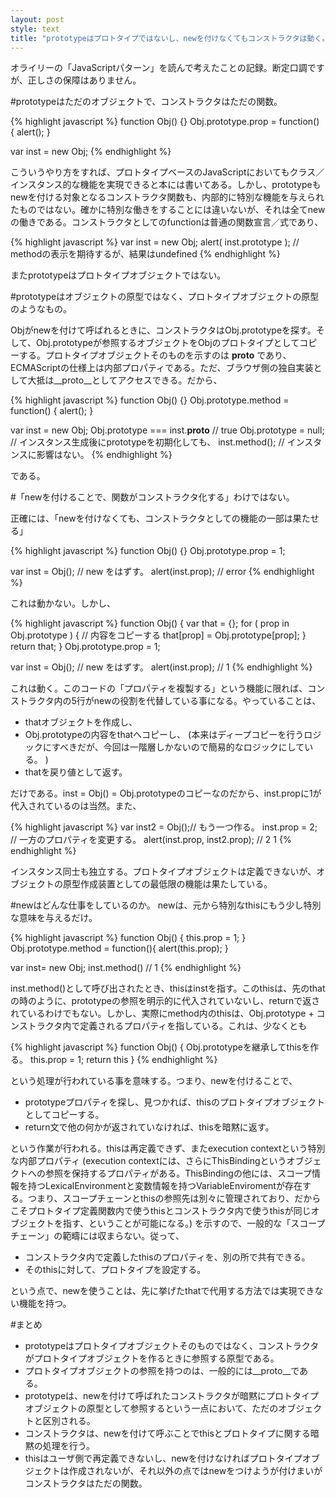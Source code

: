 ```yaml
---
layout: post
style: text
title: "prototypeはプロトタイプではないし、newを付けなくてもコンストラクタは動く。"
---
```


 オライリーの「JavaScriptパターン」を読んで考えたことの記録。断定口調ですが、正しさの保障はありません。

#prototypeはただのオブジェクトで、コンストラクタはただの関数。

{% highlight javascript %}
function Obj() {}
Obj.prototype.prop = function() {
  alert();
}

var inst = new Obj;
{% endhighlight %}

こういうやり方をすれば、プロトタイプベースのJavaScriptにおいてもクラス／インスタンス的な機能を実現できると本には書いてある。しかし、prototypeもnewを付ける対象となるコンストラクタ関数も、内部的に特別な機能を与えられたものではない。確かに特別な働きをすることには違いないが、それは全てnewの働きである。コンストラクタとしてのfunctionは普通の関数宣言／式であり、


{% highlight javascript %}
var inst = new Obj;
alert( inst.prototype );
// methodの表示を期待するが、結果はundefined
{% endhighlight %}

またprototypeはプロトタイプオブジェクトではない。

#prototypeはオブジェクトの原型ではなく、プロトタイプオブジェクトの原型のようなもの。

Objがnewを付けて呼ばれるときに、コンストラクタはObj.prototypeを探す。そして、Obj.prototypeが参照するオブジェクトをObjのプロトタイプとしてコピーする。プロトタイプオブジェクトそのものを示すのは __proto__ であり、ECMAScriptの仕様上は内部プロパティである。ただ、ブラウザ側の独自実装として大抵は__proto__としてアクセスできる。だから、

{% highlight javascript %}
function Obj() {}
Obj.prototype.method = function() {
  alert();
}

var inst = new Obj;
Obj.prototype === inst.__proto__ // true
Obj.prototype = null; // インスタンス生成後にprototypeを初期化しても、
inst.method(); // インスタンスに影響はない。
{% endhighlight %}

である。

#「newを付けることで、関数がコンストラクタ化する」わけではない。

正確には、「newを付けなくても、コンストラクタとしての機能の一部は果たせる」

{% highlight javascript %}
function Obj() {}
Obj.prototype.prop = 1;

var inst = Obj(); // new をはずす。
alert(inst.prop); // error
{% endhighlight %}

これは動かない。しかし、


{% highlight javascript %}
function Obj() {
  var that = {};
  for ( prop in Obj.prototype ) { // 内容をコピーする
    that[prop] = Obj.prototype[prop];
  }
  return that;
}
Obj.prototype.prop = 1;

var inst = Obj(); // new をはずす。
alert(inst.prop); // 1
{% endhighlight %}

これは動く。このコードの「プロパティを複製する」という機能に限れば、コンストラクタ内の5行がnewの役割を代替している事になる。やっていることは、

+ thatオブジェクトを作成し、
+ Obj.prototypeの内容をthatへコピーし、 (本来はディープコピーを行うロジックにすべきだが、今回は一階層しかないので簡易的なロジックにしている。 )
+ thatを戻り値として返す。

だけである。inst = Obj() = Obj.prototypeのコピーなのだから、inst.propに1が代入されているのは当然。また、

{% highlight javascript %}
var inst2 = Obj();// もう一つ作る。
inst.prop = 2; // 一方のプロパティを変更する。
alert(inst.prop, inst2.prop); // 2 1
{% endhighlight %}

インスタンス同士も独立する。プロトタイプオブジェクトは定義できないが、オブジェクトの原型作成装置としての最低限の機能は果たしている。

#newはどんな仕事をしているのか。
newは、元から特別なthisにもう少し特別な意味を与えるだけ。


{% highlight javascript %}
function Obj() {
  this.prop = 1;
}
Obj.prototype.method = function(){
  alert(this.prop);
}

var inst= new Obj;
inst.method() // 1
{% endhighlight %}

inst.method()として呼び出されたとき、thisはinstを指す。このthisは、先のthatの時のように、prototypeの参照を明示的に代入されていないし、returnで返されているわけでもない。しかし、実際にmethod内のthisは、Obj.prototype + コンストラクタ内で定義されるプロパティを指している。これは、少なくとも

{% highlight javascript %}
function Obj() {
  Obj.prototypeを継承してthisを作る。
  this.prop = 1;
  return this
}
{% endhighlight %}

という処理が行われている事を意味する。つまり、newを付けることで、

+ prototypeプロパティを探し、見つかれば、thisのプロトタイプオブジェクトとしてコピーする。
+ return文で他の何かが返されていなければ、thisを暗黙に返す。

という作業が行われる。thisは再定義できず、またexecution contextという特別な内部プロパティ (execution contextには、さらにThisBindingというオブジェクトへの参照を保持するプロパティがある。ThisBindingの他には、スコープ情報を持つLexicalEnvironmentと変数情報を持つVariableEnviromentが存在する。つまり、スコープチェーンとthisの参照先は別々に管理されており、だからこそプロトタイプ定義関数内で使うthisとコンストラクタ内で使うthisが同じオブジェクトを指す、ということが可能になる。) を示すので、一般的な「スコープチェーン」の範疇には収まらない。従って、

+ コンストラクタ内で定義したthisのプロパティを、別の所で共有できる。
+ そのthisに対して、プロトタイプを設定する。

という点で、newを使うことは、先に挙げたthatで代用する方法では実現できない機能を持つ。

#まとめ

+ prototypeはプロトタイプオブジェクトそのものではなく、コンストラクタがプロトタイプオブジェクトを作るときに参照する原型である。
+ プロトタイプオブジェクトの参照を持つのは、一般的には__proto__である。
+ prototypeは、newを付けて呼ばれたコンストラクタが暗黙にプロトタイプオブジェクトの原型として参照するという一点において、ただのオブジェクトと区別される。
+ コンストラクタは、newを付けて呼ぶことでthisとプロトタイプに関する暗黙の処理を行う。
+ thisはユーザ側で再定義できないし、newを付けなければプロトタイプオブジェクトは作成されないが、それ以外の点ではnewをつけようが付けまいがコンストラクタはただの関数。

      
    
  
  
